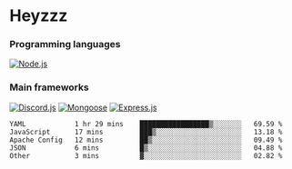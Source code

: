 # Heyzzz  

### Programming languages  

[![Node.js](https://img.shields.io/badge/-Node.js-262626?style=for-the-badge)](https://nodejs.org/ru)

### Main frameworks

[![Discord.js](https://img.shields.io/badge/-Discord.js-262626?style=for-the-badge)](https://www.npmjs.com/package/discord.js) [![Mongoose](https://img.shields.io/badge/-Mongoose-262626?style=for-the-badge)](https://www.npmjs.com/package/mongoose) [![Express.js](https://img.shields.io/badge/-Express.js-262626?style=for-the-badge)](https://www.npmjs.com/package/express)
<!--START_SECTION:waka-->
```text
YAML            1 hr 29 mins    █████████████████▒░░░░░░░   69.59 % 
JavaScript      17 mins         ███▒░░░░░░░░░░░░░░░░░░░░░   13.18 % 
Apache Config   12 mins         ██▒░░░░░░░░░░░░░░░░░░░░░░   09.49 % 
JSON            6 mins          █▒░░░░░░░░░░░░░░░░░░░░░░░   04.88 % 
Other           3 mins          ▓░░░░░░░░░░░░░░░░░░░░░░░░   02.82 % 
```
<!--END_SECTION:waka-->
